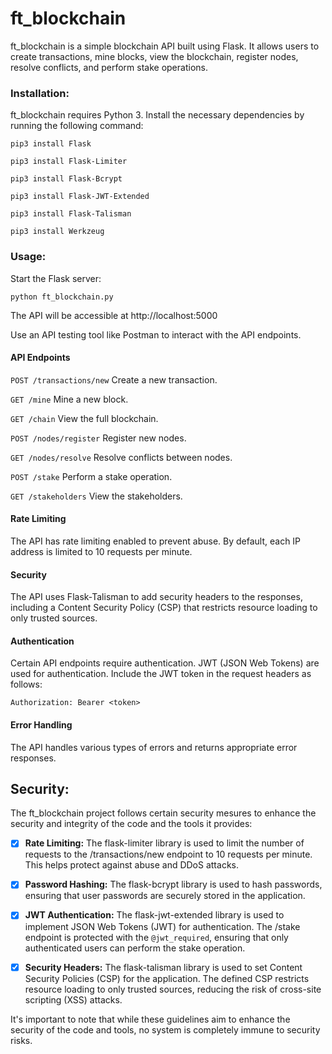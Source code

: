 # ft_blockchain

ft_blockchain is a simple blockchain API built using Flask. It allows users to create transactions, mine blocks, view the blockchain, register nodes, resolve conflicts, and perform stake operations.

### Installation:
ft_blockchain requires Python 3. Install the necessary dependencies by running the following command:

```pip3 install Flask```

```pip3 install Flask-Limiter```

```pip3 install Flask-Bcrypt```

```pip3 install Flask-JWT-Extended```

```pip3 install Flask-Talisman```

```pip3 install Werkzeug```

### Usage:
Start the Flask server:

```python ft_blockchain.py```

The API will be accessible at http://localhost:5000

Use an API testing tool like Postman to interact with the API endpoints.

#### API Endpoints

```POST /transactions/new``` Create a new transaction.

```GET /mine``` Mine a new block.

```GET /chain``` View the full blockchain.

```POST /nodes/register``` Register new nodes.

```GET /nodes/resolve``` Resolve conflicts between nodes.

```POST /stake``` Perform a stake operation.

```GET /stakeholders``` View the stakeholders.


#### Rate Limiting
The API has rate limiting enabled to prevent abuse. By default, each IP address is limited to 10 requests per minute.

#### Security
The API uses Flask-Talisman to add security headers to the responses, including a Content Security Policy (CSP) that restricts resource loading to only trusted sources.

#### Authentication
Certain API endpoints require authentication. JWT (JSON Web Tokens) are used for authentication. Include the JWT token in the request headers as follows:

```Authorization: Bearer <token>```

#### Error Handling
The API handles various types of errors and returns appropriate error responses.


## Security:

The ft_blockchain project follows certain security mesures to enhance the security and integrity of the code and the tools it provides:

- [x] **Rate Limiting:** The flask-limiter library is used to limit the number of requests to the /transactions/new endpoint to 10 requests per minute. This helps protect against abuse and DDoS attacks.

- [x] **Password Hashing:** The flask-bcrypt library is used to hash passwords, ensuring that user passwords are securely stored in the application.

- [x] **JWT Authentication:** The flask-jwt-extended library is used to implement JSON Web Tokens (JWT) for authentication. The /stake endpoint is protected with the ```@jwt_required```, ensuring that only authenticated users can perform the stake operation.

- [x] **Security Headers:** The flask-talisman library is used to set Content Security Policies (CSP) for the application. The defined CSP restricts resource loading to only trusted sources, reducing the risk of cross-site scripting (XSS) attacks.

It's important to note that while these guidelines aim to enhance the security of the code and tools, no system is completely immune to security risks.
